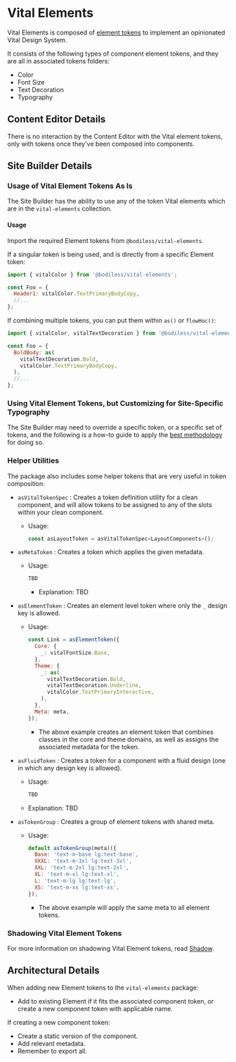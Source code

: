 # Vital Elements

Vital Elements is composed of [element tokens](/VitalDesignSystem/#element-tokens) to implement
an opinionated Vital Design System.

It consists of the following types of component element tokens, and they are all in associated
tokens folders:

* Color
* Font Size
* Text Decoration
* Typography

## Content Editor Details

There is no interaction by the Content Editor with the Vital element tokens, only with tokens once
they've been composed into components.

## Site Builder Details

### Usage of Vital Element Tokens As Is

The Site Builder has the ability to use any of the token Vital elements which are in the
`vital-elements` collection.

#### Usage

Import the required Element tokens from `@bodiless/vital-elements`.

If a singular token is being used, and is directly from a specific Element token:

```js
import { vitalColor } from '@bodiless/vital-elements';

const Foo = {
  Header1: vitalColor.TextPrimaryBodyCopy,
  //...
};
```

If combining multiple tokens, you can put them within `as()` or `flowHoc()`:

```js
import { vitalColor, vitalTextDecoration } from '@bodiless/vital-elements';

const Foo = {
  BoldBody: as(
    vitalTextDecoration.Bold,
    vitalColor.TextPrimaryBodyCopy,
  ),
  //...
};
```

### Using Vital Element Tokens, but Customizing for Site-Specific Typography

The Site Builder may need to override a specific token, or a specific set of tokens, and the
following is a how-to guide to apply the [best methodology](./SiteTypography) for doing so.

### Helper Utilities

The package also includes some helper tokens that are very useful in token composition:

* `asVitalTokenSpec` : Creates a token definition utility for a clean component, and will allow tokens
  to be assigned to any of the slots within your clean component.

  * Usage:

    ```jsx
    const asLayoutToken = asVitalTokenSpec<LayoutComponents>();
    ```

* `asMetaToken` : Creates a token which applies the given metadata.

  * Usage:

    ```jsx
    TBD
    ```

    * Explanation: TBD

* `asElementToken` : Creates an element level token where only the `_` design key is allowed.

  * Usage:

    ```jsx
    const Link = asElementToken({
      Core: {
        _: vitalFontSize.Base,
      },
      Theme: {
        _: as(
          vitalTextDecoration.Bold,
          vitalTextDecoration.Underline,
          vitalColor.TextPrimaryInteractive,
        ),
      },
      Meta: meta,
    });
    ```

    * The above example creates an element token that combines classes in the core and theme
      domains, as well as assigns the associated metadata for the token.

* `asFluidToken` : Creates a token for a component with a fluid design (one in which any design key
  is allowed).

  * Usage:

    ```jsx
    TBD
    ```

  * Explanation: TBD

* `asTokenGroup` : Creates a group of element tokens with shared meta.

  * Usage:

    ```jsx
    default asTokenGroup(meta)({
      Base: 'text-m-base lg:text-base',
      XXXL: 'text-m-3xl lg:text-3xl',
      XXL: 'text-m-2xl lg:text-2xl',
      XL: 'text-m-xl lg:text-xl',
      L: 'text-m-lg lg:text-lg',
      XS: 'text-m-xs lg:text-xs',
    });
    ```

    * The above example will apply the same meta to all element tokens.

### Shadowing Vital Element Tokens

For more information on shadowing Vital Element tokens, read [Shadow](./Shadow.md).

## Architectural Details

When adding new Element tokens to the `vital-elements` package:

* Add to existing Element if it fits the associated component token, or create a new component token
  with applicable name.

If creating a new component token:

* Create a static version of the component.
* Add relevant metadata.
* Remember to export all.
